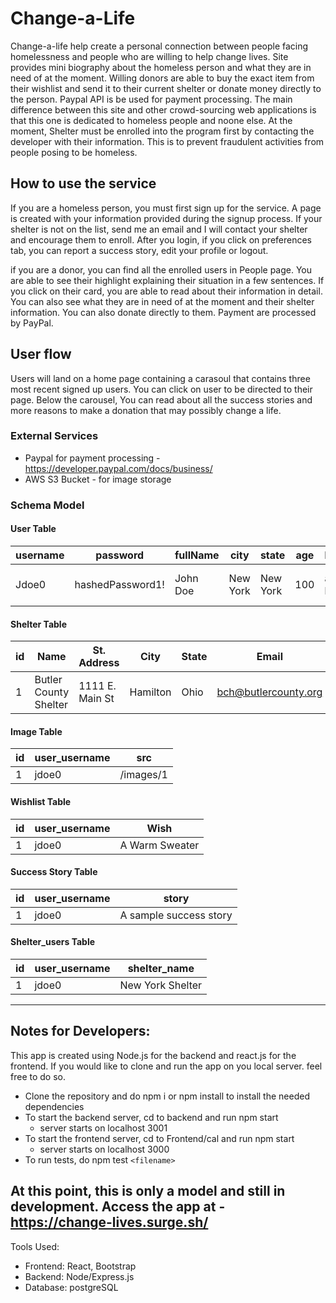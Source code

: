 # Change-a-Life
Change-a-life help create a personal connection between people facing homelessness and people who are willing to help change lives. Site provides mini biography about the homeless person and what they are in need of at the moment. Willing donors are able to buy the exact item from their wishlist and send it to their current shelter or donate money directly to the person. Paypal API is be used for payment processing. The main difference between this site and other crowd-sourcing web applications is that this one is dedicated to homeless people and noone else. At the moment, Shelter must be enrolled into the program first by contacting the developer with their information. This is to prevent fraudulent activities from people posing to be homeless. 

## How to use the service
If you are a homeless person, you must first sign up for the service. A page is created with your information provided during the signup process. If your shelter is not on the list, send me an email and I will contact your shelter and encourage them to enroll. After you login, if you click on preferences tab, you can report a success story, edit your profile or logout. 

if you are a donor, you can find all the enrolled users in People page. You are able to see their highlight explaining their situation in a few sentences. If you click on their card, you are able to read
about their information in detail. You can also see what they are in need of at the moment and their shelter information. You can also donate directly to them. Payment are processed by PayPal. 

## User flow
Users will land on a home page containing a carasoul that contains three most recent signed up users. You can click on user to be directed to their page. Below the carousel, You can read about all the success stories and more reasons to make a donation that may possibly change a life. 

### External Services
* Paypal for payment processing - https://developer.paypal.com/docs/business/
* AWS S3 Bucket - for image storage

### Schema Model

#### User Table

|username|password|fullName|city|state|age|highlight|bio|phone|email|shelter|is_admin|is_creator
|--|--|--|--|--|--|--|--|--|--|--|--|--|
|Jdoe0| hashedPassword1!|John Doe|New York|New York|100|a sample highlight|a sample bio|3150001111|sample@gmail.com|New York Shelter|false|false

#### Shelter Table

|id|Name|St. Address|City|State|Email|Phone Number
|--|------|-----|-----------|----------|----------|----
|1|Butler County Shelter|1111 E. Main St|Hamilton|Ohio|bch@butlercounty.org|513-111-1212

#### Image Table

|id|user_username|src
|--|------|-----
|1|jdoe0|/images/1

#### Wishlist Table

|id|user_username|Wish
|--|------|-----
|1|jdoe0|A Warm Sweater

#### Success Story Table

|id|user_username|story
|--|------|-----
|1|jdoe0|A sample success story

#### Shelter_users Table

|id|user_username|shelter_name
|--|------|-----
|1|jdoe0|New York Shelter
___

## Notes for Developers: 
This app is created using Node.js for the backend and react.js for the frontend. If you would like to clone and run the app on you local server. feel free to do so. 

* Clone the repository and do npm i or npm install to install the needed dependencies
* To start the backend server, cd to backend and run npm start
    * server starts on localhost 3001
* To start the frontend server, cd to Frontend/cal and run npm start
    * server starts on localhost 3000
* To run tests, do npm test `<filename>`

## At this point, this is only a model and still in development. Access the app at - https://change-lives.surge.sh/

Tools Used:
* Frontend: React, Bootstrap
* Backend: Node/Express.js
* Database: postgreSQL
